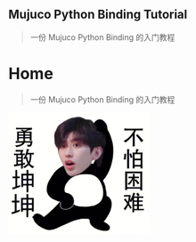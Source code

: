 ## Mujuco Python Binding Tutorial

> 一份 Mujuco Python Binding 的入门教程

# Home

>  一份 Mujuco Python Binding 的入门教程







<img src="docs/_media/brave_kun.png" style="zoom: 33%;" />



<!-- ## Beg -->
<!--  -->
<!-- " Buy me a cup of coffee ! " -->
<!--  -->
<!--  -->
<!--  -->
<!-- <img src="docs/_media/beg.jpg" style="zoom:15%;" /> -->
